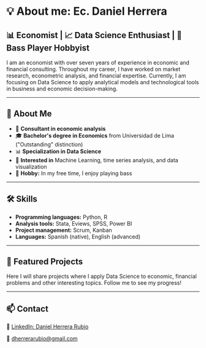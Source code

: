 # 💡 About me: Ec. Daniel Herrera

## 📊 Economist | 📈 Data Science Enthusiast | 🎸 Bass Player Hobbyist

I am an economist with over seven years of experience in economic and financial consulting. Throughout my career, I have worked on market research, econometric analysis, and financial expertise. Currently, I am focusing on Data Science to apply analytical models and technological tools in business and economic decision-making.

---

## 🚀 About Me

- 📌 **Consultant in economic analysis**
- 🎓 **Bachelor's degree in Economics** from Universidad de Lima ("Outstanding" distinction)
- 📊 **Specialization in Data Science**
- 🧠 **Interested in** Machine Learning, time series analysis, and data visualization
- 🎸 **Hobby:** In my free time, I enjoy playing bass

---

## 🛠️ Skills

- **Programming languages:** Python, R
- **Analysis tools:** Stata, Eviews, SPSS, Power BI
- **Project management:** Scrum, Kanban
- **Languages:** Spanish (native), English (advanced)

---

## 📂 Featured Projects

Here I will share projects where I apply Data Science to economic, financial problems and other interesting topics. Follow me to see my progress!

---

## 📫 Contact

📎 [LinkedIn: Daniel Herrera Rubio](https://www.linkedin.com/in/daniel-herrera-rubio/)

📧 dherrerarubio@gmail.com
